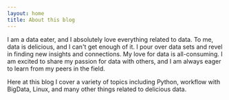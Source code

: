 ```yaml
---
layout: home
title: About this blog
---
```

I am a data eater, and I absolutely love everything related to data. To me, data is delicious, and I can't get enough of it. I pour over data sets and revel in finding new insights and connections. My love for data is all-consuming. I am excited to share my passion for data with others, and I am always eager to learn from my peers in the field.

Here at this blog I cover a variety of topics including Python, workflow with BigData, Linux, and many other things related to delicious data.
